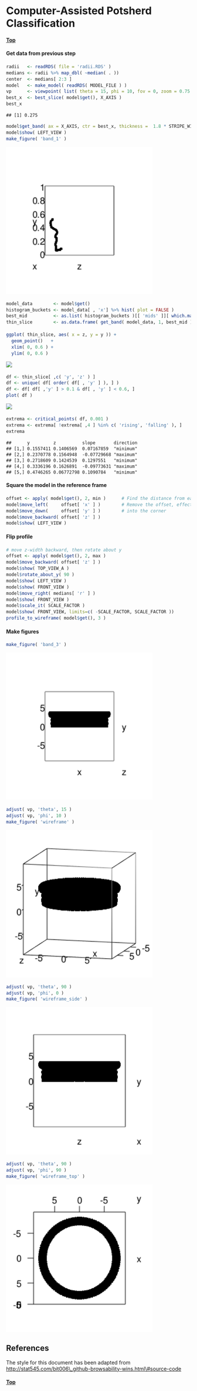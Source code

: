 
# Computer-Assisted Potsherd Classification

#### [Top](../README.md)

#### Get data from previous step

``` r
radii   <- readRDS( file = 'radii.RDS' )
medians <- radii %>% map_dbl( ~median( . ))
center  <- medians[ 2:3 ]
model   <- make_model( readRDS( MODEL_FILE ) )
vp      <- viewpoint( list( theta = 15, phi = 10, fov = 0, zoom = 0.75 ))
best_x  <- best_slice( model$get(), X_AXIS )
best_x
```

    ## [1] 0.275

``` r
model$get_band( ax = X_AXIS, ctr = best_x, thickness =  1.8 * STRIPE_WIDTH )
model$show( LEFT_VIEW )
make_figure( 'band_1' )
```

<img src="./images/band_1.png" width="400">

``` r
model_data        <- model$get()
histogram_buckets <- model_data[ , 'x'] %>% hist( plot = FALSE )
best_mid          <- as.list( histogram_buckets )[[ 'mids' ]][ which.max( histogram_buckets$counts ) ]
thin_slice        <- as.data.frame( get_band( model_data, 1, best_mid ))

ggplot( thin_slice, aes( x = z, y = y )) +
  geom_point()   +
  xlim( 0, 0.6 ) +
  ylim( 0, 0.6 )
```

![](Part_A3_4_files/figure-markdown_github-ascii_identifiers/unnamed-chunk-1-1.png)

``` r
df <- thin_slice[ ,c( 'y', 'z' ) ]
df <- unique( df[ order( df[ , 'y' ] ), ] )
df <- df[ df[ ,'y' ] > 0.1 & df[ , 'y' ] < 0.6, ]
plot( df )
```

![](Part_A3_4_files/figure-markdown_github-ascii_identifiers/unnamed-chunk-1-2.png)

``` r
extrema <- critical_points( df, 0.001 )
extrema <- extrema[ !extrema[ ,4 ] %in% c( 'rising', 'falling' ), ]
extrema
```

    ##      y         z          slope       direction
    ## [1,] 0.1557411 0.1406569  0.07167859  "minimum"
    ## [2,] 0.2370778 0.1564948  -0.07729668 "maximum"
    ## [3,] 0.2718609 0.1424539  0.1297551   "minimum"
    ## [4,] 0.3336196 0.1626891  -0.09773631 "maximum"
    ## [5,] 0.4746265 0.06772798 0.1090784   "minimum"

#### Square the model in the reference frame

``` r
offset <- apply( model$get(), 2, min )      # Find the distance from each axis to the nearest model point
model$move_left(     offset[ 'x' ] )        # Remove the offset, effectively pushing the object
model$move_down(     offset[ 'y' ] )        # into the corner
model$move_backward( offset[ 'z' ] )
model$show( LEFT_VIEW )
```

#### Flip profile

``` r
# move z-width backward, then rotate about y
offset <- apply( model$get(), 2, max ) 
model$move_backward( offset[ 'z' ] )
model$show( TOP_VIEW_A )
model$rotate_about_y( 90 )
model$show( LEFT_VIEW )
model$show( FRONT_VIEW )
model$move_right( medians[ 'r' ] )
model$show( FRONT_VIEW )
model$scale_it( SCALE_FACTOR )
model$show( FRONT_VIEW, limits=c( -SCALE_FACTOR, SCALE_FACTOR ))
profile_to_wireframe( model$get(), 3 )
```

#### Make figures

``` r
make_figure( 'band_3' )
```

<img src="./images/band_3.png" width="400">

``` r
adjust( vp, 'theta', 15 )
adjust( vp, 'phi', 10 )
make_figure( 'wireframe' )
```

<img src="./images/wireframe.png" width="400">

``` r
adjust( vp, 'theta', 90 )
adjust( vp, 'phi', 0 )
make_figure( 'wireframe_side' )
```

<img src="./images/wireframe_side.png" width="400">

``` r
adjust( vp, 'theta', 90 )
adjust( vp, 'phi', 90 )
make_figure( 'wireframe_top' )
```

<img src="./images/wireframe_top.png" width="400">
<br>

References
----------

The style for this document has been adapted from http://stat545.com/bit006\_github-browsability-wins.html\#source-code

#### [Top](../README.md)
